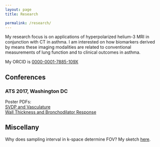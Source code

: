```yaml
---
layout: page
title: Research

permalink: /research/
---
```


My research focus is on applications of hyperpolarized helium-3 MRI in conjunction with CT in asthma. I am interested on how biomarkers derived by means these imaging modalities are related to conventional measurements of lung function and to clinical outcomes in asthma.

My ORCID is <a href="http://orcid.org/0000-0001-7885-109X">0000-0001-7885-109X</a>

<h2>Conferences</h2>

<h3>ATS 2017, Washington DC</h3>
Poster PDFs:<br>
<a href="{{site.url}}/pdfs/mummy_ats2017_vasculature.pdf">SVDP and Vasculature</a><br>
<a href="{{site.url}}/pdfs/mummy_ats2017_bronch.pdf">Wall Thickness and Bronchodilator Response</a>

<h2>Miscellany</h2>

Why does sampling interval in k-space determine FOV? My sketch <a href="{{ site.baseurl }}/pdfs/k_space_FOV.pdf">here</a>.
